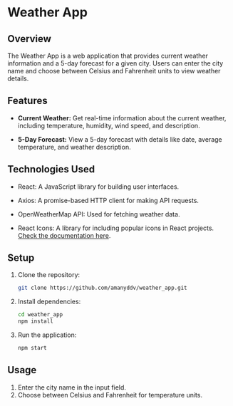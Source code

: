 # Weather App

## Overview

The Weather App is a web application that provides current weather information and a 5-day forecast for a given city. Users can enter the city name and choose between Celsius and Fahrenheit units to view weather details.

## Features

- **Current Weather:** Get real-time information about the current weather, including temperature, humidity, wind speed, and description.

- **5-Day Forecast:** View a 5-day forecast with details like date, average temperature, and weather description.

## Technologies Used

- React: A JavaScript library for building user interfaces.

- Axios: A promise-based HTTP client for making API requests.

- OpenWeatherMap API: Used for fetching weather data.

- React Icons: A library for including popular icons in React projects. [Check the documentation here](https://react-icons.github.io/react-icons/).


## Setup

1. Clone the repository:

   ```bash
   git clone https://github.com/amanyddv/weather_app.git
   
2. Install dependencies:
   ```bash
   cd weather_app
   npm install
   
3. Run the application:
   ```bash
   npm start
   
## Usage

1. Enter the city name in the input field.
2. Choose between Celsius and Fahrenheit for temperature units.


